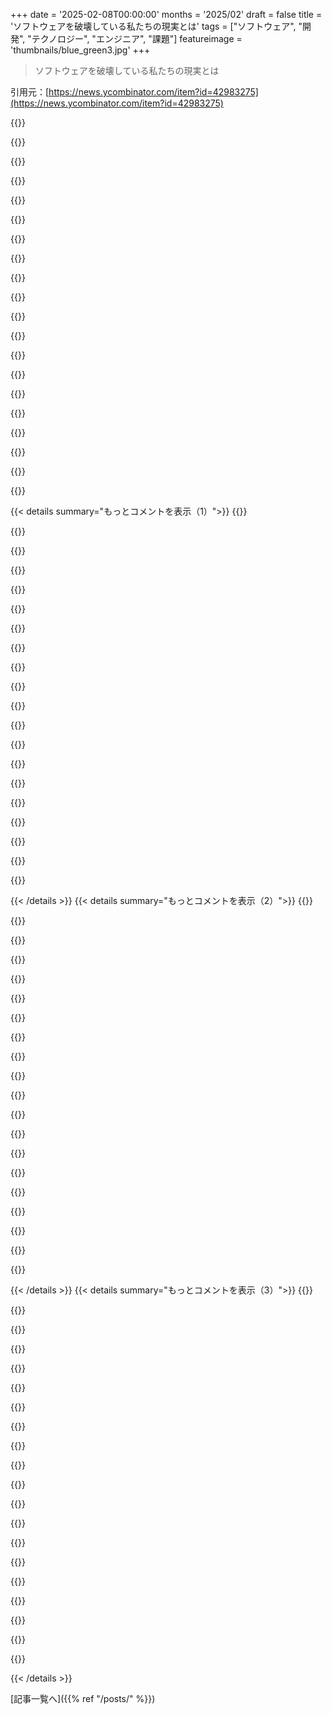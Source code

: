 +++
date = '2025-02-08T00:00:00'
months = '2025/02'
draft = false
title = 'ソフトウェアを破壊している私たちの現実とは'
tags = ["ソフトウェア", "開発", "テクノロジー", "エンジニア", "課題"]
featureimage = 'thumbnails/blue_green3.jpg'
+++

> ソフトウェアを破壊している私たちの現実とは

引用元：[https://news.ycombinator.com/item?id=42983275](https://news.ycombinator.com/item?id=42983275)

{{<matomeQuote body="記事を読み終えた時、Dieter Ramsの“良いデザインの10原則”が思い浮かんだ。彼の原則はUNIXの哲学と似てるな。特にデザインは革新的で、役に立ち、長持ちするものだよ。" userName="stefanos82" createdAt="2025-02-08T20:30:48" color="">}}

{{<matomeQuote body="UNIXの哲学は、実際にはいくつかの良いデザイン原則と一致してるけど、実態はちょっと苦笑い。UNIXは簡素化を進めたけど、それが本当に良いかどうかは微妙だし、Linuxも複製しただけなんだよね。" userName="musicale" createdAt="2025-02-08T23:12:01" color="">}}

{{<matomeQuote body="UNIX-HATERSハンドブックに出てきそうな内容だね。古い時代の悪文句で、笑える。" userName="grose" createdAt="2025-02-09T04:23:05" color="">}}

{{<matomeQuote body="UNIXハーターズハンドブックはUNIXを言葉だけで崇拝する人たちには理解されないだろう。UNIXには良い面もあったけど、批判的に見るべきだ。彼ら自身が新しいアプローチを開発してるのが全てを物語ってるよ。" userName="pjmlp" createdAt="2025-02-09T07:36:44" color="#ff33a1">}}

{{<matomeQuote body="UNIX Hater's Handbookは、UNIXの哲学を否定するものではなく、実装の不整合や独自性への不満に関するものだよ。多くの人が哲学と実装を混同してるのも問題。" userName="AnonymousPlanet" createdAt="2025-02-09T08:50:04" color="">}}

{{<matomeQuote body="それは両方とも言えるね。FOSS界隈ではUNIXが崇拝されてるけど、それ以外の人はその哲学なんて気にしてないよ。" userName="pjmlp" createdAt="2025-02-09T08:51:12" color="">}}

{{<matomeQuote body="みんなが何かの根本的な哲学なんて気にしないよ。結果に関心があるだけだから、UNIXは今でも多くの人にとってちゃんと機能してる。" userName="oneeyedpigeon" createdAt="2025-02-09T09:43:04" color="">}}

{{<matomeQuote body="その本の内容の多くは今では古く、笑いのネタになってるよ。未来の革新についての予測も全然当たってないし。" userName="iforgotpassword" createdAt="2025-02-09T08:47:12" color="">}}

{{<matomeQuote body="実際に読んでみると、つい最近まで全然現役だった部分も多いけどね。特に設計やユーザビリティの観点は今でも有効。" userName="lproven" createdAt="2025-02-10T14:46:04" color="">}}

{{<matomeQuote body="ユーザビリティの問題は結局、使い慣れたものが好きってだけだと思ってる。色んなOS使ったけど、今はLinuxが自分に合ってる。結果的にLinuxが動作するのが一番大事だからね。" userName="iforgotpassword" createdAt="2025-02-11T07:50:06" color="#ff33a1">}}

{{<matomeQuote body="Win7が最高で、アップグレードしたくない気持ち分かるわ。更新もせず、特にテレメトリ含むやつは避けてるし。Linuxと戦う時間もないし、BeOSやOS/2みたいに良いOSが消えたのが残念。HaikuはBeOSの後継だけど寄付が少ないのが問題。" userName="tmcdos" createdAt="2025-02-11T13:31:56" color="">}}

{{<matomeQuote body="俺も同じような技術背景だけど、>”使い慣れたXだからYが嫌いだ”って意見には賛同できないな。UnixやCの使い勝手の問題は本物だし、プログラマー向けに作られてるから、それ以外の人には厳しいよ。GUIが shiny になっても、ユーザーフレンドリーさは変わらない。" userName="lproven" createdAt="2025-02-13T12:11:35" color="#38d3d3">}}

{{<matomeQuote body="＞創設者がPlan 9やGoを作って進化したって言ってるけど、それは単に違うアプローチであって良くなったわけじゃないよ。Plan 9は分散コンピューティング向けに設計されて、UNIXの目標とは違ったけど、結局は普及しなかった。今もUNIX系が主流だし、それが「良いアプローチ」という考えにどう反映されるのかな。" userName="motorest" createdAt="2025-02-09T11:38:44" color="#785bff">}}

{{<matomeQuote body="’creat’って略し方はちょっとバカっぽいけど、そこが逆に居心地良いんだよね。逆の例もあるけど、あんな世界から抜け出して仕事変えたこともある。" userName="cjfd" createdAt="2025-02-09T08:37:49" color="">}}

{{<matomeQuote body="これってUNIXの哲学っぽくないね。俺の印象では、UNIXはここの説明みたいだな。" userName="avidiax" createdAt="2025-02-08T20:41:19" color="">}}

{{<matomeQuote body="この考え方は非公式に半分体系化されてる。" userName="MonkeyClub" createdAt="2025-02-08T20:58:52" color="">}}

{{<matomeQuote body="規則が一般的すぎて、何が“革新的”、何が“役立つ”かわからないから、あんまり役に立たない。残りの7と9は測定可能だけど、主観的な部分が多いよ。" userName="blueflow" createdAt="2025-02-09T11:48:55" color="">}}

{{<matomeQuote body="＞良いデザインは革新的だって言うけど、なんで？芸術的な観点でそう言ってるのかもしれないけど、工学的には見えないな。" userName="epolanski" createdAt="2025-02-08T23:39:49" color="">}}

{{<matomeQuote body="革新的でなければ、単に車輪を作り直してるだけで、他の良いデザインを使った方が良いよ。" userName="idle_zealot" createdAt="2025-02-09T03:38:01" color="">}}

{{<matomeQuote body="記事からの引用だけど、>“新しいプログラマーに‘車輪を再発明するな’って言ってるけど、車輪を再発明することで学ぶことができるし、新しい、違う車輪を作る最初のステップなんだ。”" userName="cgh" createdAt="2025-02-09T05:13:04" color="#38d3d3">}}

{{< details summary="もっとコメントを表示（1）">}}
{{<matomeQuote body="車輪を再発明するのは素晴らしい学習体験だけど、いいソフトウェアにはならないよね。" userName="idle_zealot" createdAt="2025-02-09T06:35:11" color="">}}

{{<matomeQuote body="Dieter Ramsは工業デザイナーだから、彼の10の原則はデザインについてで、ソフトウェアではないんだ。デザインの文脈では”良いデザイン”は何かしら革新があるべきだけど、エンジニアリングでは必ずしもそうじゃないし、むしろそうすべきじゃない場合も多い。" userName="mytailorisrich" createdAt="2025-02-09T10:24:59" color="">}}

{{<matomeQuote body="アート的デザインはiOS1〜6の不必要なスキューモーフィズムにつながる。 " userName="scarface_74" createdAt="2025-02-08T23:53:00" color="">}}

{{<matomeQuote body="最近の、何がクリックできるのかを推測するデザインよりは、昔の方が大分良かったよ。" userName="gamedever" createdAt="2025-02-09T04:20:29" color="#45d325">}}

{{<matomeQuote body="これって”どれか2つ選べ”ジョークの一種だと思うけど、だいたいの項目が相反してる気がする。" userName="MadWombat" createdAt="2025-02-09T06:22:28" color="">}}

{{<matomeQuote body="＞良いデザインは正直であるべき<br>＞すべてはファイルだ<br>" userName="0x1ceb00da" createdAt="2025-02-09T04:51:38" color="">}}

{{<matomeQuote body="この2つの言葉が対立しているって解釈してるの？ ”ファイル”とは何を意味するのかも気になる。ある意味では、アクセスできるファイルディスクリプタのことかもしれないし、複数のファイルを持つべきハードウェアもある。" userName="hannasm" createdAt="2025-02-09T07:13:37" color="">}}

{{<matomeQuote body="Ramsの原則は、当時のデザインの話が未熟だったので注目されただけで、今は単純で空虚な印象で、実際の意思決定には役立たない。まずお客からの様々な要望を考える方が大事だよ。" userName="gyomu" createdAt="2025-02-08T23:14:33" color="#45d325">}}

{{<matomeQuote body="私の見解はね、”良いデザインはできるだけ少ないデザイン”ってこと。お客の自然な流れを作るべきで、無駄にオプションを足しすぎちゃダメ。まあ、哲学と同じで自分なりのフレームを見つけないと意味が薄れるんだよね。" userName="skydhash" createdAt="2025-02-09T02:14:07" color="#ff5c5c">}}

{{<matomeQuote body="でも、君が言ってる当然の結果が意図に基づいて批評されることってどれくらいある？ソフトウェアが本当に他の手段と比較されて、結局は面倒で時間がかかる方法になってたりすることも多いよね。" userName="brailsafe" createdAt="2025-02-09T04:31:11" color="">}}

{{<matomeQuote body="ソフトウェアを作るときに、他の効果的な方法と定期的に比較してるかっていうと、あんまりないよね。A/Bテストは細かいレベルではそれをやってるけど、全体的にはそうじゃないな。" userName="lelanthran" createdAt="2025-02-09T05:22:51" color="">}}

{{<matomeQuote body="実際、チームが廊下での使いやすさテストを真剣に受け止めることは少ないし、ユーザーにとっての品質を測るインセンティブもない気がする。いくつかのデザインスタジオは、多様なデバイスを持っていて、できるだけ多くのシナリオで良い感じにするよう努力してるけどね。" userName="brailsafe" createdAt="2025-02-10T21:48:54" color="">}}

{{<matomeQuote body="ほとんどの人がソフトウェアを書く理由を見失ってると思う。ビジネスのためにソフトウェアを書くのは、誰かがその会社にお金を払うためか、その会社がコストを削減するため。それに集中しないと意味がないよ。" userName="scarface_74" createdAt="2025-02-08T22:51:19" color="#ff33a1">}}

{{<matomeQuote body="ビジネスのためにソフトウェアを書く人ばかりじゃないよ。親のためにユーティリティ作ったり、子どものためにゲーム作ったり、自分や友達のためにツールを書くこともあるし、ただ楽しむために書くこともある。だから、ソフトウェアを書くことをビジネスゴールと結びつけるのは、ちょっと悲しいね。" userName="Doches" createdAt="2025-02-08T23:13:53" color="">}}

{{<matomeQuote body="Nimを学んだことがあるけど、すごく楽しい言語だよ。CやC++、Pythonは古い決定や混乱があって、学ぶのが大変だった。Nimに出会って楽しんで学べたのが良かった。" userName="archargelod" createdAt="2025-02-09T02:13:10" color="#ff33a1">}}

{{<matomeQuote body="ソフトウェアを書くことと、外に出ることを対極として捉えているけど、実際にはその両方が違う楽しみを持つよね。自分は家族と過ごすことや趣味を大切にしてるし、ビジネスのためにだけ動いているわけではない。" userName="scarface_74" createdAt="2025-02-08T23:26:22" color="">}}

{{<matomeQuote body="コメントの親は、”外に出る”というのは必ずしも物理的に外に出ることではなく、幸せを感じられることを指してたはずだよね。それを理解しながら、貶してコメントするのはどうかと思う。" userName="SaucyWrong" createdAt="2025-02-09T01:04:50" color="">}}

{{<matomeQuote body="コンピュータの前にずっといることは、健康に良くないと思う。家族と過ごす時間を大切にすることだって大切だよ。" userName="scarface_74" createdAt="2025-02-09T03:43:24" color="">}}

{{<matomeQuote body="バーに行って飲むのは、健康に良くないと思う。" userName="gamedever" createdAt="2025-02-09T04:23:20" color="">}}

{{<matomeQuote body="ビジネスのためにソフトウェアを書く理由は、効率的にワークフローを改善するためだよ。お客さんが満足しないと、お金をもらえないから、実際の利用者を意識している。" userName="jwr" createdAt="2025-02-09T00:15:28" color="#785bff">}}


{{< /details >}}
{{< details summary="もっとコメントを表示（2）">}}
{{<matomeQuote body="2000年代に働いてた会社では、サーバールームにたくさんのコンピュータがあって手作りのVB6ジョブスケジューラで仕事を管理してたんだ。今なら同じセッティングを一週間でyamlファイルとクラウドサービスで再現できる。サーバー構築が抽象化されてるし、逆互換性についてもWindowsがそうなってるのは、逆互換性を崇拝しすぎるせいだと思う。Appleは逆互換性を破って5種類のプロセッサに移行してるしね。" userName="scarface_74" createdAt="2025-02-08T20:36:33" color="#38d3d3">}}

{{<matomeQuote body="Windowsの混乱はリーダーシップがバラバラだから。逆互換性のおかげで生き延びてきたけど、なぜ数ヶ月ごとに新しいソフトをインストールしなきゃいけないのか、何の違いも感じないことが多いから不満だね。それが信頼の侵食に繋がってるよ。" userName="mihaaly" createdAt="2025-02-08T21:02:18" color="#785bff">}}

{{<matomeQuote body="90年代のMicrosoftの成功は珍しくないと思う。低価格で価値のある商品を作って、マーケティングも良かった。実行力があったから成功したんだ。ただ、OSXがMicrosoftの市場を奪ったのは意外かも。" userName="BirAdam" createdAt="2025-02-09T03:58:05" color="">}}

{{<matomeQuote body="WindowsではVisual StudioとC++がないと自動化が難しい。スクリプトやコマンドラインがしっかりしていないから、Linuxと比べると開発者には厳しい環境。OSXが成功するのは当然だよ。" userName="AnonymousPlanet" createdAt="2025-02-09T09:07:44" color="#38d3d3">}}

{{<matomeQuote body="アプリの更新はGoogleやAppleのエコシステムではクライアントサイドのコードを簡単にホットアップデートできない問題から来てるんじゃないかな。Webはサービスワーカーを使ってバージョン管理やキャッシングができるから逆互換性が問題にならないんだ。" userName="ripped_britches" createdAt="2025-02-09T06:25:54" color="">}}

{{<matomeQuote body="それってセキュリティアップデートのことを言ってるの？" userName="chikere232" createdAt="2025-02-08T23:23:14" color="">}}

{{<matomeQuote body="定期的な更新が心配な理由は？フロッピーディスクに積んでアップグレードするわけじゃないし、全て自動で更新されるよ。iOSだって、iOS 18は2018年以降のデバイスに対応してるしね。" userName="scarface_74" createdAt="2025-02-08T23:44:37" color="">}}

{{<matomeQuote body="更新があなたの作業を邪魔したり、時間を無駄にすることがあるからだよ。" userName="eviks" createdAt="2025-02-09T00:37:18" color="">}}

{{<matomeQuote body="どういうこと？" userName="sadeshmukh" createdAt="2025-02-09T04:21:07" color="">}}

{{<matomeQuote body="何かを書いたら1000年は動くようにすべきだと思う。何でできないの？それぞれのアプリが独自のCPUやメモリ、ストレージを持ってて、仕様が固定されてるシンプルなアーキテクチャを想像してみて。一緒にいる理由はあるのか？" userName="econ" createdAt="2025-02-09T05:59:23" color="#45d325">}}

{{<matomeQuote body="お前のニーズや技術は千年も変わらないのか？1996年みたいにダイヤルアップモデムで一日一回銀行に電話して残高を更新するのって2025年に意味あるの？1960年にトースターが洗濯機をコントロールし始めたらどうなってたんだ？でも、同じデバイスにMP3プレーヤー、ポータブルテレビ、カメラ、懐中電灯、GPS、PC、電話が入ってたらどうなるんだ？" userName="scarface_74" createdAt="2025-02-09T06:22:22" color="">}}

{{<matomeQuote body="＞”本当に1996年のようにダイヤルアップモデムで銀行に電話して残高を更新する意味はあるのか？”<br>今のIntuitのソフトはトランザクションを保存するのに5〜15秒かかり、たまにエラーが出て役に立たないメッセージが表示されて再実行しかない、UIの不具合があって、マッチしたトランザクションが消えないし、マッチを見つけることもできない。進歩したっていうのは笑えちゃうよ。今のはやっていて遅いし、全然安定してないんだから。" userName="caspper69" createdAt="2025-02-09T08:30:47" color="#ff5c5c">}}

{{<matomeQuote body="今は単にウェブサイトに行くか、携帯アプリを使ったり、スマートウォッチに表示されるだけだね。" userName="scarface_74" createdAt="2025-02-09T09:00:32" color="">}}

{{<matomeQuote body="その全てが簿記を扱っていないから、Quickenが使われていたのが分かるだろ。" userName="caspper69" createdAt="2025-02-09T09:09:29" color="">}}

{{<matomeQuote body="すごく高い基準だな、どんなソフトも満たさないよ。それに千年も使われてきたものはちゃんと手入れされてるだろうし。" userName="chikere232" createdAt="2025-02-09T08:46:33" color="">}}

{{<matomeQuote body="うん、千年ってのは誇張だけど、過去25年のソフトの変遷にイライラして「5年後も使えるのか？」って考えながら新しいソフトを選んでる。答えが自信を持って「はい」じゃないことが多いのが怖い。" userName="robinsonb5" createdAt="2025-02-09T10:30:33" color="">}}

{{<matomeQuote body="それは確かに。言語やフレームワークが無駄なクリーンアップや名前変更で壊すことが多すぎる。Pythonなんてマイナーリリースでも壊れる変更を平気でやるし、特に実行時に気が付くのが最悪なんだ。" userName="chikere232" createdAt="2025-02-09T12:01:20" color="#ff33a1">}}

{{<matomeQuote body="＞”後方互換性を崇拝するのがWindowsをめちゃくちゃにしてる理由”<br>Windowsは糞だって言うけど、Linuxも同じくらいめちゃくちゃだよ。十年前に作ったバイナリがWindowsで動くのが信頼できるのはありがたいよ。" userName="Arelius" createdAt="2025-02-08T21:03:06" color="">}}

{{<matomeQuote body="＞”十年前に作ったバイナリがWindowsで動くのはすごく良い”<br>これって古いアーキテクチャのエミュレーターで解決されるべきじゃないかな？パフォーマンスコストはあるけど、新しいプロセッサがそれを補うかもしれない。" userName="inglor_cz" createdAt="2025-02-08T21:41:12" color="">}}

{{<matomeQuote body="Linuxはドライバーの標準がないから問題があるんだよ。" userName="scarface_74" createdAt="2025-02-08T21:06:59" color="">}}


{{< /details >}}
{{< details summary="もっとコメントを表示（3）">}}
{{<matomeQuote body="ドライバー標準がないのは、ドライバーをメインラインカーネルに入れるためなんだよね。標準化されると、低品質のバグだらけのドライバーがふえちゃうし、OEMは閉じたソースだから改善してくれない。だから、カーネルツリー外でメンテナンスするのが大変になる結果、もっと多くの会社がドライバーをカーネルに入れるようになる。そうすると、カーネルメンテナが更新を面倒見てくれるし、他の人もバグを直せるようになる。" userName="AnthonyMouse" createdAt="2025-02-09T06:47:15" color="#785bff">}}

{{<matomeQuote body="この哲学がエンドユーザーにどう影響しているのか知りたい。Androidフォンのアップデートに関する問題はどうなってるの？" userName="scarface_74" createdAt="2025-02-09T07:06:36" color="">}}

{{<matomeQuote body="ほとんどのPCハードのドライバーはカーネルツリーに入ってるから、そこはうまくいってるね。モバイル側ではもっと積極的にドライバーをカーネルツリーに入れる必要がある。例えば、十年間のサポートを義務づけるなどの権利を修理する法律があれば、コードを公開することへのインセンティブが強まるかも。GoogleもOEMに対して圧力をかけることができるかも。でも、カーネルを直接変更できないから間接的な方法に限られるのが問題だね。" userName="AnthonyMouse" createdAt="2025-02-09T08:01:05" color="#45d325">}}

{{<matomeQuote body="この問題は、有名な記事の核心に触れてるね。個人のプロジェクトと企業レベルのものの対立。著者の意見に賛成なのは、個人のいじりをできるようにしておく必要があるってこと。だけど、誰かの好みを一般化するのは不可能だよ。" userName="smitty1e" createdAt="2025-02-08T21:18:52" color="">}}

{{<matomeQuote body="＞Appleはバックワードコンパチビリティを壊すことで5つのプロセッサ間を移行できている。大半の人が失ったものを認識している。新しいものを保つのは素晴らしいけど、互換性を無視することで失われた価値は無視できないよ。" userName="dpkonofa" createdAt="2025-02-08T21:18:07" color="#ff5733">}}

{{<matomeQuote body="代替案は何だったの？65x02や68KやPPCに固執すること？x86に留まる選択肢もあったけど、ARMに移行するのが本当に悪いアイデアだったの？" userName="scarface_74" createdAt="2025-02-08T21:26:43" color="">}}

{{<matomeQuote body="＞代替案は何だったの？Rosettaのようなインタープリターを使うことができた。Appleの目標は、ソフトとハードの最新のものが一緒に機能すること。だからバックワードコンパチビリティとは相反する。古いソフトウェアを捨てることになったのは否定できない。" userName="dpkonofa" createdAt="2025-02-08T21:58:12" color="">}}

{{<matomeQuote body="＞インタープリターを含むのが代替案だった。インタープリターに終わりがないと、企業は怠慢になってソフトを更新しなくなる。古い互換性を維持するには誰かがそれを面倒見なきゃいけない。Windowsの古いAPIでも脆弱性が見つかってるし。" userName="scarface_74" createdAt="2025-02-08T22:13:24" color="#45d325">}}

{{<matomeQuote body="そのおかげで、バッテリーの持続時間がすごく良くなったよ。IntelのMacBook Proじゃ1時間半しか持たなかったけど、今はM4で1日以上使える。古いソフトウェアのサポートがなくても、全然気にしてないし、むしろこのトレードオフに満足してるよ。" userName="BuyMyBitcoins" createdAt="2025-02-08T22:03:36" color="#ff5733">}}

{{<matomeQuote body="私はほとんどの人と同じように、このトレードオフに満足しているよ。それでも、各移行で失われた価値が完全になくなったわけじゃないと思う。" userName="dpkonofa" createdAt="2025-02-08T22:10:56" color="">}}

{{<matomeQuote body="Windowsは本当にクソだな。Linuxのゲームプラットフォームが動くのは、Linuxにとっての最良のAPIが…Win32だから。Linuxの方がプラットフォームレベルではもっと問題だよ。Windowsはプレゼンテーションレイヤーの面ではマシな方。" userName="forrestthewoods" createdAt="2025-02-08T23:10:53" color="">}}

{{<matomeQuote body="考え直すと、ユーザーとしてWindows自体は…そんなに悪くないんだよね。VSCodeとWSLを使った開発者としても…まあまあ。x86の使用は2025年には古臭く感じる。M2のMacBook AirやM3のMacBook Proと比べると、ただMacOSのエコシステム統合が優れているだけ。" userName="scarface_74" createdAt="2025-02-09T00:57:38" color="">}}

{{<matomeQuote body="＞”x86の使用が古臭いのでは？”ユーザー視点では、それってあまり関係ないものじゃない？技術的に詳しいユーザーも、自分が使っているコンピュータがx86やARMだなんて知らないし、気にもしないと思うよ。ただ、M1/M2/M3/M4のバッテリーライフは優れているけど、ソフトウェアの選択肢が制限されるのもUXの一部。" userName="lelanthran" createdAt="2025-02-09T05:32:46" color="#ff33a1">}}

{{<matomeQuote body="Windowsのノートパソコンは本当にひどいね。これはx86対ARMの問題じゃないと思う。むしろそれは赤いヘリングだよ。" userName="forrestthewoods" createdAt="2025-02-09T02:27:38" color="">}}

{{<matomeQuote body="間違った。AndroidはLinuxのインストール数よりももっとゲームがある。" userName="worthless-trash" createdAt="2025-02-09T02:23:17" color="">}}

{{<matomeQuote body="私はAndroidをLinuxと同一視しない。人によるかな。" userName="forrestthewoods" createdAt="2025-02-09T03:37:03" color="">}}

{{<matomeQuote body="＞”私は他のLinuxデバイスも持ってるから、個人的にはその市場でもAndroidが浸透したら嬉しい。”Linus Torvalds。彼は何を知ってるんだろう？" userName="lucianbr" createdAt="2025-02-09T13:02:13" color="">}}

{{<matomeQuote body="おそらく彼は知らないよ、だって彼は電話のOEMじゃないし。実際にはほとんどのAndroid電話は、純粋なアップストリームLinuxは動いてない。ひどい独自改造されたカーネルばかり。だから、Androidは技術的な狭い意味でのLinuxですらない。" userName="otabdeveloper4" createdAt="2025-02-09T13:36:15" color="">}}

{{<matomeQuote body="32ビットを削除することで、どんな大きな利益があったの？Swiftで一つの文字列型を変換なしで使えるって本当？それは5回の移行で消えたことはないの？" userName="eviks" createdAt="2025-02-09T00:36:09" color="">}}

{{<matomeQuote body="いろんな意見が真逆になってる気がするんだよね。互換性を維持しつつ複雑さは避けろって言われたり、新しい言語やフレームワークはダメだと言われたり。みんながコーディングをやめるしか解決方法が無い気がする。実際、そんな毎日あればいいかなと思う部分もあるけど、誇りには思えないよね。" userName="et1337" createdAt="2025-02-08T21:04:33" color="">}}


{{< /details >}}


[記事一覧へ]({{% ref "/posts/" %}})
